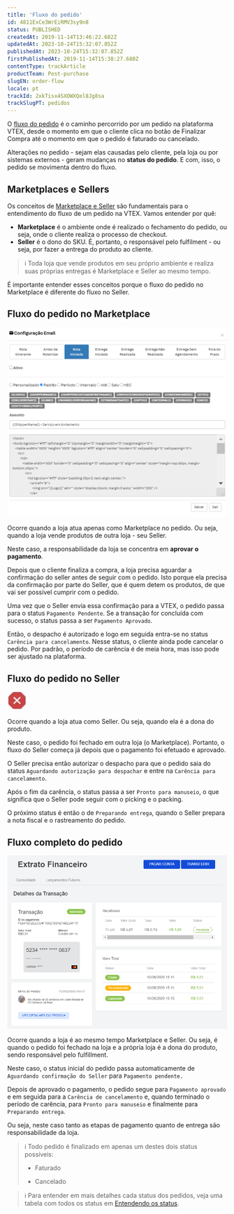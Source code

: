```yaml
---
title: 'Fluxo do pedido'
id: 4811ExCe3WrEiRMV3sy9n8
status: PUBLISHED
createdAt: 2019-11-14T13:46:22.682Z
updatedAt: 2023-10-24T15:32:07.852Z
publishedAt: 2023-10-24T15:32:07.852Z
firstPublishedAt: 2019-11-14T15:38:27.680Z
contentType: trackArticle
productTeam: Post-purchase
slugEN: order-flow
locale: pt
trackId: 2xkTisx4SXOWXQel8Jg8sa
trackSlugPT: pedidos
---
```


O [fluxo do pedido](https://help.vtex.com/pt/tutorial/order-flow-and-status--tutorials_196) é o caminho percorrido por um pedido na plataforma VTEX, desde o momento em que o cliente clica no botão de Finalizar Compra até o momento em que o pedido é faturado ou cancelado.

Alterações no pedido - sejam elas causadas pelo cliente, pela loja ou por sistemas externos - geram mudanças no __status do pedido__. E com, isso, o pedido se movimenta dentro do fluxo.

## Marketplaces e Sellers

Os conceitos de [Marketplace e Seller](https://help.vtex.com/pt/tutorial/estrategias-de-marketplace-na-vtex--tutorials_402) são fundamentais para o entendimento do fluxo de um pedido na VTEX. Vamos entender por quê:

- __Marketplace__ é o ambiente onde é realizado o fechamento do pedido, ou seja, onde o cliente realiza o processo de checkout. 
- __Seller__ é o dono do SKU. É, portanto, o responsável pelo fulfilment - ou seja, por fazer a entrega do produto ao cliente. 

>ℹ️ Toda loja que vende produtos em seu próprio ambiente e realiza suas próprias entregas é Marketplace e Seller ao mesmo tempo.

É importante entender esses conceitos porque o fluxo do pedido no Marketplace é diferente do fluxo no Seller.

## Fluxo do pedido no Marketplace

![Screen Shot Fluxo de Marketplace](https://raw.githubusercontent.com/vtexdocs/help-center-content/refs/heads/main/_1.png)

Ocorre quando a loja atua apenas como Marketplace no pedido. Ou seja, quando a loja vende produtos de outra loja - seu Seller.

Neste caso, a responsabilidade da loja se concentra em __aprovar o pagamento__.

Depois que o cliente finaliza a compra, a loja precisa aguardar a confirmação do seller antes de seguir com o pedido. Isto porque ela precisa da confirmação por parte do Seller, que é quem detem os produtos, de que vai ser possível cumprir com o pedido.

Uma vez que o Seller envia essa confirmação para a VTEX, o pedido passa para o status `Pagamento Pendente`. Se a transação for concluída com sucesso, o status passa a ser `Pagamento Aprovado`.

Então, o despacho é autorizado e logo em seguida entra-se no status `Carência para cancelamento`. Nesse status, o cliente ainda pode cancelar o pedido. Por padrão, o período de carência é de meia hora, mas isso pode ser ajustado na plataforma. 

## Fluxo do pedido no Seller

![screenshoot fluxo seller PT](https://raw.githubusercontent.com/vtexdocs/help-center-content/refs/heads/main/_2.JPG)

Ocorre quando a loja atua como Seller. Ou seja, quando ela é a dona do produto.

Neste caso, o pedido foi fechado em outra loja (o Marketplace). Portanto, o fluxo do Seller começa já depois que o pagamento foi efetuado e aprovado.

O Seller precisa então autorizar o despacho para que o pedido saia do status `Aguardando autorização para despachar` e entre na `Carência para cancelamento`.

Após o fim da carência, o status passa a ser `Pronto para manuseio`, o que significa que o Seller pode seguir com o picking e o packing.

O próximo status é então o de `Preparando entrega`, quando o Seller prepara a nota fiscal e o rastreamento do pedido.

## Fluxo completo do pedido

![Screen Shot Fluxo completo](https://raw.githubusercontent.com/vtexdocs/help-center-content/refs/heads/main/_3.png)

Ocorre quando a loja é ao mesmo tempo Marketplace e Seller. Ou seja, é quando o pedido foi fechado na loja e a própria loja é a dona do produto, sendo responsável pelo fulfillment.

Neste caso, o status inicial do pedido passa automaticamente de `Aguardando confirmação do Seller` para `Pagamento pendente.`

Depois de aprovado o pagamento, o pedido segue para `Pagamento aprovado` e em seguida para a `Carência de cancelamento` e, quando terminado o período de carência, para `Pronto para manuseio` e finalmente para `Preparando entrega`.

Ou seja, neste caso tanto as etapas de pagamento quanto de entrega são responsabilidade da loja.

>ℹ️ Todo pedido é finalizado em apenas um destes dois status possíveis:
>
> 
>
> * Faturado
>
> * Cancelado
> 

>ℹ️ Para entender em mais detalhes cada status dos pedidos, veja uma tabela com todos os status em [Entendendo os status](https://help.vtex.com/pt/tutorial/fluxo-de-pedido--tutorials_196#entendendo-os-status).

